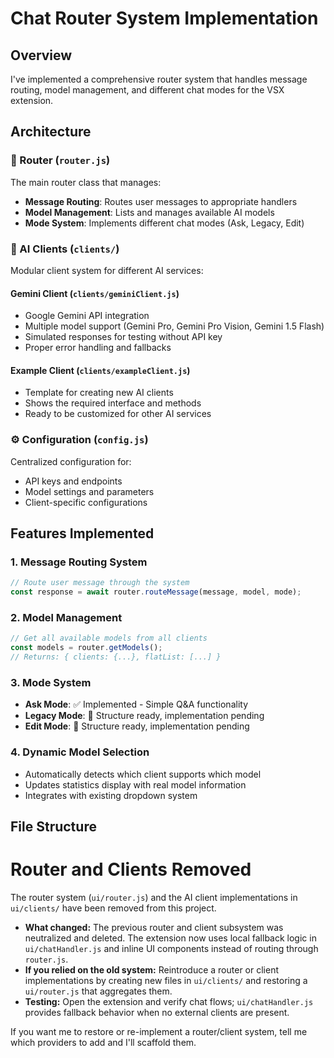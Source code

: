 # Chat Router System Implementation

## Overview

I've implemented a comprehensive router system that handles message routing, model management, and different chat modes for the VSX extension.

## Architecture

### 🔄 Router (`router.js`)
The main router class that manages:
- **Message Routing**: Routes user messages to appropriate handlers
- **Model Management**: Lists and manages available AI models
- **Mode System**: Implements different chat modes (Ask, Legacy, Edit)

### 🤖 AI Clients (`clients/`)
Modular client system for different AI services:

#### **Gemini Client** (`clients/geminiClient.js`)
- Google Gemini API integration
- Multiple model support (Gemini Pro, Gemini Pro Vision, Gemini 1.5 Flash)
- Simulated responses for testing without API key
- Proper error handling and fallbacks

#### **Example Client** (`clients/exampleClient.js`)
- Template for creating new AI clients
- Shows the required interface and methods
- Ready to be customized for other AI services

### ⚙️ Configuration (`config.js`)
Centralized configuration for:
- API keys and endpoints
- Model settings and parameters
- Client-specific configurations

## Features Implemented

### 1. **Message Routing System**
```javascript
// Route user message through the system
const response = await router.routeMessage(message, model, mode);
```

### 2. **Model Management**
```javascript
// Get all available models from all clients
const models = router.getModels();
// Returns: { clients: {...}, flatList: [...] }
```

### 3. **Mode System**
- **Ask Mode**: ✅ Implemented - Simple Q&A functionality
- **Legacy Mode**: 🚧 Structure ready, implementation pending
- **Edit Mode**: 🚧 Structure ready, implementation pending

### 4. **Dynamic Model Selection**
- Automatically detects which client supports which model
- Updates statistics display with real model information
- Integrates with existing dropdown system

## File Structure
# Router and Clients Removed

The router system (`ui/router.js`) and the AI client implementations in `ui/clients/` have been removed from this project.

- **What changed:** The previous router and client subsystem was neutralized and deleted. The extension now uses local fallback logic in `ui/chatHandler.js` and inline UI components instead of routing through `router.js`.
- **If you relied on the old system:** Reintroduce a router or client implementations by creating new files in `ui/clients/` and restoring a `ui/router.js` that aggregates them.
- **Testing:** Open the extension and verify chat flows; `ui/chatHandler.js` provides fallback behavior when no external clients are present.

If you want me to restore or re-implement a router/client system, tell me which providers to add and I'll scaffold them.